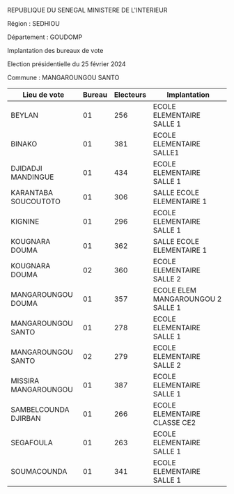 REPUBLIQUE DU SENEGAL MINISTERE DE L'INTERIEUR

Région : SEDHIOU

Département : GOUDOMP

Implantation des bureaux de vote

Election présidentielle du 25 février 2024

Commune : MANGAROUNGOU SANTO

| Lieu de vote | Bureau | Electeurs | Implantation |
| - | - | - | - |
| BEYLAN | 01 | 256 | ECOLE ELEMENTAIRE SALLE 1 |
| BINAKO | 01 | 381 | ECOLE ELEMENTAIRE SALLE1 |
| DJIDADJI MANDINGUE | 01 | 434 | ECOLE ELEMENTAIRE SALLE 1 |
| KARANTABA SOUCOUTOTO | 01 | 306 | SALLE ECOLE ELEMENTAIRE 1 |
| KIGNINE | 01 | 296 | ECOLE ELEMENTAIRE SALLE 1 |
| KOUGNARA DOUMA | 01 | 362 | SALLE ECOLE ELEMENTAIRE 1 |
| KOUGNARA DOUMA | 02 | 360 | ECOLE ELEMENTAIRE SALLE 2 |
| MANGAROUNGOU DOUMA | 01 | 357 | ECOLE ELEM MANGAROUNGOU 2 SALLE 1 |
| MANGAROUNGOU SANTO | 01 | 278 | ECOLE ELEMENTAIRE SALLE 1 |
| MANGAROUNGOU SANTO | 02 | 279 | ECOLE ELEMENTAIRE SALLE 2 |
| MISSIRA MANGAROUNGOU | 01 | 387 | ECOLE ELEMENTAIRE SALLE 1 |
| SAMBELCOUNDA DJIRBAN | 01 | 266 | ECOLE ELEMENTAIRE CLASSE CE2 |
| SEGAFOULA | 01 | 263 | ECOLE ELEMENTAIRE SALLE 1 |
| SOUMACOUNDA | 01 | 341 | ECOLE ELEMENTAIRE SALLE 1 |

<!-- PageNumber="9/16" -->
